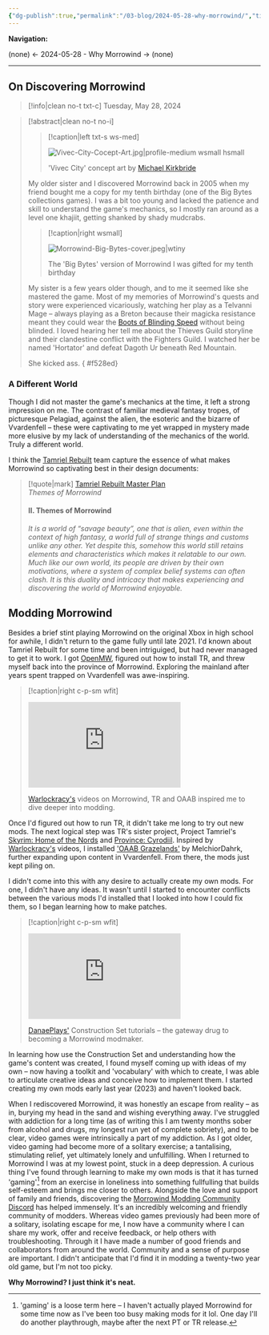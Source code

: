 ```yaml
---
{"dg-publish":true,"permalink":"/03-blog/2024-05-28-why-morrowind/","title":"Why Morrowind?","metatags":{"description":"","og:image":"https://i.imgur.com/LmCg5HX.png"},"tags":["blog"]}
---
```


**Navigation:**
<p><span>(none) ← 2024-05-28 - Why Morrowind → (none)</span></p>

---

## On Discovering Morrowind

> [!info|clean no-t txt-c]
>Tuesday, May 28, 2024

> [!abstract|clean no-t no-i]
>
> > [!caption|left txt-s ws-med]
> > 
> > ![Vivec-City-Cocept-Art.jpg|profile-medium wsmall hsmall](/img/user/Assets/Morrowind-Concept-Art/Vivec-City-Cocept-Art.jpg)
> > 
> > 'Vivec City' concept art by [Michael Kirkbride](https://en.uesp.net/wiki/General:Michael_Kirkbride) 
>
> My older sister and I discovered Morrowind back in 2005 when my friend bought me a copy for my tenth birthday (one of the Big Bytes collections games). I was a bit too young and lacked the patience and skill to understand the game's mechanics, so I mostly ran around as a level one khajiit, getting shanked by shady mudcrabs.  
> 
> > [!caption|right wsmall]
> > 
> > ![Morrowind-Big-Bytes-cover.jpeg|wtiny](/img/user/Assets/Dioramas/Morrowind-Big-Bytes-cover.jpeg)
> > 
> > The 'Big Bytes' version of Morrowind I was gifted for my tenth birthday
>
> My sister is a few years older though, and to me it seemed like she mastered the game. Most of my memories of Morrowind's quests and story were experienced vicariously, watching her play as a Telvanni Mage – always playing as a Breton because their magicka resistance meant they could wear the [Boots of Blinding Speed](https://en.m.uesp.net/wiki/Morrowind:Boots_of_Blinding_Speed) without being blinded. I loved hearing her tell me about the Thieves Guild storyline and their clandestine conflict with the Fighters Guild. I watched her be named 'Hortator' and defeat Dagoth Ur beneath Red Mountain. 
>
> She kicked ass.
{ #f528ed}


### A Different World

Though I did not master the game's mechanics at the time, it left a strong impression on me. The contrast of familiar medieval fantasy tropes, of picturesque Pelagiad, against the alien, the esoteric and the bizarre of Vvardenfell – these were captivating to me yet wrapped in mystery made more elusive by my lack of understanding of the mechanics of the world. Truly a different world. 

I think the [Tamriel Rebuilt](https://www.tamriel-rebuilt.org/) team capture the essence of what makes Morrowind so captivating best in their design documents: 

> [!quote|mark] [Tamriel Rebuilt Master Plan](https://www.tamriel-rebuilt.org/content/tamriel-rebuilt-master-plan) <br> _Themes of Morrowind_
> 
> #### **II. Themes of Morrowind**
> 
> _It is a world of “savage beauty”, one that is alien, even within the context of high fantasy, a world full of strange things and customs unlike any other. Yet despite this, somehow this world still retains elements and characteristics which makes it relatable to our own. Much like our own world, its people are driven by their own motivations, where a system of complex belief systems can often clash. It is this duality and intricacy that makes experiencing and discovering the world of Morrowind enjoyable._

##  Modding Morrowind

Besides a brief stint playing Morrowind on the original Xbox in high school for awhile, I didn't return to the game fully until late 2021. I'd known about Tamriel Rebuilt for some time and been intriguiged, but had never managed to get it to work. I got [OpenMW](https://openmw.org/), figured out how to install TR, and threw myself back into the province of Morrowind. Exploring the mainland after years spent trapped on Vvardenfell was awe-inspiring.  

> [!caption|right c-p-sm wfit]
> 
> <iframe width="304" height="171" src="https://youtube.com/embed/nG78wCqCJQk" title="YouTube video player" frameborder="0" allow="accelerometer; autoplay; clipboard-write; encrypted-media; gyroscope; picture-in-picture" allowfullscreen></iframe>
> 
> [Warlockracy's](https://youtube.com/@warlockracy?si=jy-MjkJNVYnkN8bS) videos on Morrowind, TR and OAAB inspired me to dive deeper into modding.

Once I'd figured out how to run TR, it didn't take me long to try out new mods. The next logical step was TR's sister project, Project Tamriel's [Skyrim: Home of the Nords](https://www.nexusmods.com/morrowind/mods/44921) and [Province: Cyrodiil](https://www.nexusmods.com/morrowind/mods/44922/). Inspired by [Warlockracy's](https://youtube.com/@warlockracy?si=jy-MjkJNVYnkN8bS) videos, I installed ['OAAB Grazelands'](https://www.nexusmods.com/morrowind/mods/49075) by MelchiorDahrk, further expanding upon content in Vvardenfell. From there, the mods just kept piling on. 

I didn't come into this with any desire to actually create my own mods. For one, I didn't have any ideas. It wasn't until I started to encounter conflicts between the various mods I'd installed that I looked into how I could fix them, so I began learning how to make patches.

> [!caption|right c-p-sm wfit]
> 
> <iframe width="304" height="171" src="https://www.youtube.com/embed/kN7kg2YNdCw" title="YouTube video player" frameBorder="0"   allow="accelerometer; autoplay; clipboard-write; encrypted-media; gyroscope; picture-in-picture"  allowFullScreen></iframe>
> 
> [DanaePlays'](https://youtube.com/@danaeplays?si=WI2nlBZRRabnEpah) Construction Set tutorials – the gateway drug to becoming a Morrowind modmaker. 

In learning how use the Construction Set and understanding how the game's content was created, I found myself coming up with ideas of my own – now having a toolkit and 'vocabulary' with which to create, I was able to articulate creative ideas and conceive how to implement them. I started creating my own mods early last year (2023) and haven't looked back.

When I rediscovered Morrowind, it was honestly an escape from reality – as in, burying my head in the sand and wishing everything away. I've struggled with addiction for a long time (as of writing this I am twenty months sober from alcohol and drugs, my longest run yet of complete sobriety), and to be clear, video games were intrinsically a part of my addiction. As I got older, video gaming had become more of a solitary exercise; a tantalising, stimulating relief, yet ultimately lonely and unfulfilling. When I returned to Morrowind I was at my lowest point, stuck in a deep depression. A curious thing I've found through learning to make my own mods is that it has turned 'gaming'[^1] from an exercise in loneliness into something fullfulling that builds self-esteem and brings me closer to others. Alongside the love and support of family and friends, discovering the [Morrowind Modding Community Discord](https://discord.com/invite/7AxRNtSy) has helped immensely. It's an incredibly welcoming and friendly community of modders. Whereas video games previously had been more of a solitary, isolating escape for me, I now have a community where I can share my work, offer and receive feedback, or help others with troubleshooting. Through it I have made a number of good friends and collaborators from around the world. Community and a sense of purpose are important. I didn't anticipate that I'd find it in modding a twenty-two year old game, but I'm not too picky.

**Why Morrowind? I just think it's neat.**

[^1]: 'gaming' is a loose term here – I haven't actually played Morrowind for some time now as I've been too busy making mods for it lol. One day I'll do another playthrough, maybe after the next PT or TR release.